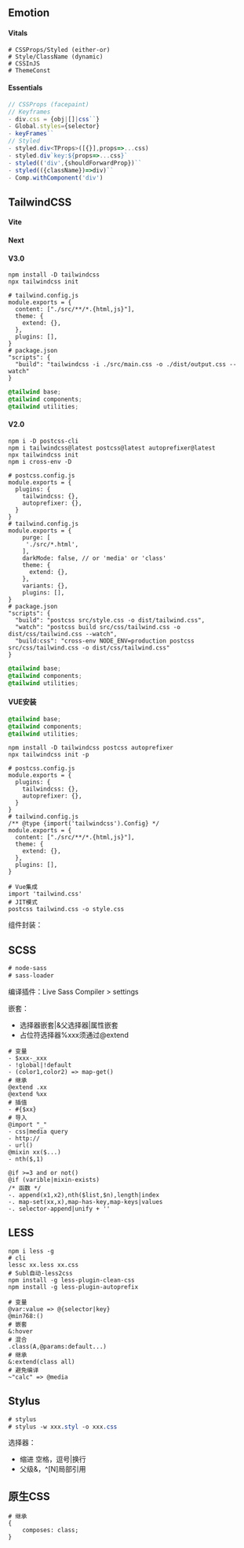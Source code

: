 ## Emotion

#### Vitals

```shell
# CSSProps/Styled (either-or)
# Style/ClassName (dynamic)
# CSSInJS
# ThemeConst
```

#### Essentials

```ts
// CSSProps (facepaint)
// Keyframes
- div.css = {obj|[]|css``}
- Global.styles={selector}
- keyFrames``
// Styled
- styled.div<TProps>([{}],props=>...css)
- styled.div`key:${props=>...css}`
- styled(('div',{shouldForwardProp})``
- styled(({className})=>div)``
- Comp.withComponent('div')
```

## TailwindCSS

#### Vite

#### Next

#### V3.0

```shell
npm install -D tailwindcss
npx tailwindcss init
```

```shell
# tailwind.config.js
module.exports = {
  content: ["./src/**/*.{html,js}"],
  theme: {
    extend: {},
  },
  plugins: [],
}
# package.json
"scripts": {
  "build": "tailwindcss -i ./src/main.css -o ./dist/output.css --watch"
}
```

```css
@tailwind base;
@tailwind components;
@tailwind utilities;
```

#### V2.0

```shell
npm i -D postcss-cli
npm i tailwindcss@latest postcss@latest autoprefixer@latest
npx tailwindcss init
npm i cross-env -D
```

```shell
# postcss.config.js
module.exports = {
  plugins: {
    tailwindcss: {},
    autoprefixer: {},
  }
}
# tailwind.config.js
module.exports = {
    purge: [
     './src/*.html',
    ],
    darkMode: false, // or 'media' or 'class'
    theme: {
      extend: {},
    },
    variants: {},
    plugins: [],
}
# package.json
"scripts": {
  "build": "postcss src/style.css -o dist/tailwind.css",
  "watch": "postcss build src/css/tailwind.css -o dist/css/tailwind.css --watch",
  "build:css": "cross-env NODE_ENV=production postcss src/css/tailwind.css -o dist/css/tailwind.css"
}
```

```css
@tailwind base;
@tailwind components;
@tailwind utilities;
```

#### VUE安装

```css
@tailwind base;
@tailwind components;
@tailwind utilities;
```

```shell
npm install -D tailwindcss postcss autoprefixer
npx tailwindcss init -p
```

```shell
# postcss.config.js
module.exports = {
  plugins: {
    tailwindcss: {},
    autoprefixer: {},
  }
}
# tailwind.config.js
/** @type {import('tailwindcss').Config} */
module.exports = {
  content: ["./src/**/*.{html,js}"],
  theme: {
    extend: {},
  },
  plugins: [],
}
```

~~~shell
# Vue集成
import 'tailwind.css'
# JIT模式
postcss tailwind.css -o style.css
~~~

组件封装：

## SCSS

```css
# node-sass
# sass-loader
```

编译插件：Live Sass Compiler > settings

嵌套：

- 选择器嵌套|&父选择器|属性嵌套
- 占位符选择器%xxx须通过@extend

~~~shell
# 变量
- $xxx-_xxx
- !global|!default
- (color1,color2) => map-get()
# 继承
@extend .xx
@extend %xx
# 插值
- #{$xx}
# 导入
@import "_"
- css|media query
- http://
- url()
@mixin xx($...)
- nth($,1)

@if >=3 and or not()
@if (varible|mixin-exists)
/* 函数 */
-. append(x1,x2),nth($list,$n),length|index
-. map-set(xx,x),map-has-key,map-keys|values
-. selector-append|unify + ''
~~~

## LESS

```shell
npm i less -g 
# cli
lessc xx.less xx.css
# Subl自动-less2css
npm install -g less-plugin-clean-css
npm install -g less-plugin-autoprefix
```

```shell
# 变量
@var:value => @{selector|key}
@min768:()
# 嵌套
&:hover
# 混合
.class(A,@params:default...)
# 继承
&:extend(class all)
# 避免编译
~"calc" => @media
```

## Stylus

```css
# stylus
# stylus -w xxx.styl -o xxx.css
```

选择器：

- 缩进 空格，逗号|换行
- 父级&，^[N]局部引用

## 原生CSS

```shell
# 继承
{
    composes: class;
}
```

